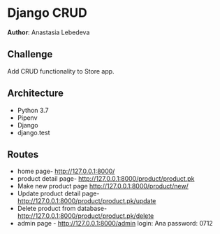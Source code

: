 # Django CRUD

**Author**: Anastasia Lebedeva

## Challenge
Add CRUD functionality to Store app.

## Architecture
* Python 3.7
* Pipenv
* Django
* django.test


## Routes
* home page- http://127.0.0.1:8000/
* product detail page- http://127.0.0.1:8000/product/product.pk
* Make new product page http://127.0.0.1:8000/product/new/
* Update product detail page- http://127.0.0.1:8000/product/product.pk/update
* Delete product from database- http://127.0.0.1:8000/product/product.pk/delete
* admin page -  http://127.0.0.1:8000/admin
login: Ana
password: 0712
